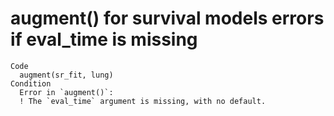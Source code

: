# augment() for survival models errors if eval_time is missing

    Code
      augment(sr_fit, lung)
    Condition
      Error in `augment()`:
      ! The `eval_time` argument is missing, with no default.

